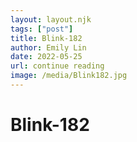 ```yaml
---
layout: layout.njk 
tags: ["post"]
title: Blink-182
author: Emily Lin
date: 2022-05-25
url: continue reading
image: /media/Blink182.jpg
---
```


# Blink-182

